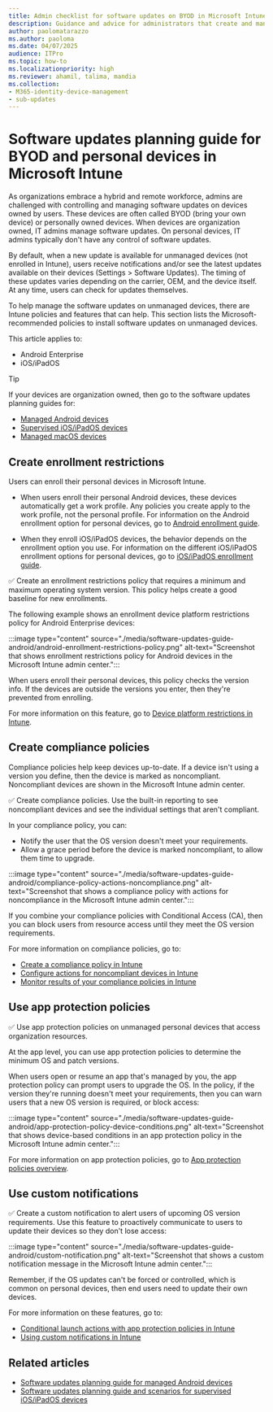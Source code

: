 ```yaml
---
title: Admin checklist for software updates on BYOD in Microsoft Intune
description: Guidance and advice for administrators that create and manage software updated for BYOD and personally owned devices using Microsoft Intune. See tasks and settings that can manage updates on personal devices on Android and iOS/iPadOS platforms.
author: paolomatarazzo
ms.author: paoloma
ms.date: 04/07/2025
audience: ITPro
ms.topic: how-to
ms.localizationpriority: high
ms.reviewer: ahamil, talima, mandia
ms.collection:
- M365-identity-device-management
- sub-updates
---
```


# Software updates planning guide for BYOD and personal devices in Microsoft Intune

As organizations embrace a hybrid and remote workforce, admins are challenged with controlling and managing software updates on devices owned by users. These devices are often called BYOD (bring your own device) or personally owned devices. When devices are organization owned, IT admins manage software updates. On personal devices, IT admins typically don't have any control of software updates.

By default, when a new update is available for unmanaged devices (not enrolled in Intune), users receive notifications and/or see the latest updates available on their devices (Settings > Software Updates). The timing of these updates varies depending on the carrier, OEM, and the device itself. At any time, users can check for updates themselves.

To help manage the software updates on unmanaged devices, there are Intune policies and features that can help. This section lists the Microsoft-recommended policies to install software updates on unmanaged devices.

This article applies to:

- Android Enterprise
- iOS/iPadOS

> [!TIP]
> If your devices are organization owned, then go to the software updates planning guides for:
>
> - [Managed Android devices](software-updates-guide-android.md)
> - [Supervised iOS/iPadOS devices](software-updates-guide-ios-ipados.md)
> - [Managed macOS devices](software-updates-guide-macos.md)

## Create enrollment restrictions

Users can enroll their personal devices in Microsoft Intune.

- When users enroll their personal Android devices, these devices automatically get a work profile. Any policies you create apply to the work profile, not the personal profile. For information on the Android enrollment option for personal devices, go to [Android enrollment guide](../fundamentals/deployment-guide-enrollment-android.md).

- When they enroll iOS/iPadOS devices, the behavior depends on the enrollment option you use. For information on the different iOS/iPadOS enrollment options for personal devices, go to [iOS/iPadOS enrollment guide](../fundamentals/deployment-guide-enrollment-ios-ipados.md).

✅ Create an enrollment restrictions policy that requires a minimum and maximum operating system version. This policy helps create a good baseline for new enrollments.

The following example shows an enrollment device platform restrictions policy for Android Enterprise devices:

:::image type="content" source="./media/software-updates-guide-android/android-enrollment-restrictions-policy.png" alt-text="Screenshot that shows enrollment restrictions policy for Android devices in the Microsoft Intune admin center.":::

When users enroll their personal devices, this policy checks the version info. If the devices are outside the versions you enter, then they're prevented from enrolling.

For more information on this feature, go to [Device platform restrictions in Intune](../enrollment/create-device-platform-restrictions.md).

## Create compliance policies

Compliance policies help keep devices up-to-date. If a device isn't using a version you define, then the device is marked as noncompliant. Noncompliant devices are shown in the Microsoft Intune admin center.

✅ Create compliance policies. Use the built-in reporting to see noncompliant devices and see the individual settings that aren't compliant.

In your compliance policy, you can:

- Notify the user that the OS version doesn't meet your requirements.
- Allow a grace period before the device is marked noncompliant, to allow them time to upgrade.

:::image type="content" source="./media/software-updates-guide-android/compliance-policy-actions-noncompliance.png" alt-text="Screenshot that shows a compliance policy with actions for noncompliance in the Microsoft Intune admin center.":::

If you combine your compliance policies with Conditional Access (CA), then you can block users from resource access until they meet the OS version requirements.

For more information on compliance policies, go to:

- [Create a compliance policy in Intune](create-compliance-policy.md)
- [Configure actions for noncompliant devices in Intune](actions-for-noncompliance.md)
- [Monitor results of your compliance policies in Intune](compliance-policy-monitor.md)

## Use app protection policies

✅ Use app protection policies on unmanaged personal devices that access organization resources.

At the app level, you can use app protection policies to determine the minimum OS and patch versions.

When users open or resume an app that's managed by you, the app protection policy can prompt users to upgrade the OS. In the policy, if the version they're running doesn't meet your requirements, then you can warn users that a new OS version is required, or block access:

:::image type="content" source="./media/software-updates-guide-android/app-protection-policy-device-conditions.png" alt-text="Screenshot that shows device-based conditions in an app protection policy in the Microsoft Intune admin center.":::

For more information on app protection policies, go to [App protection policies overview](../apps/app-protection-policy.md).

## Use custom notifications

✅ Create a custom notification to alert users of upcoming OS version requirements. Use this feature to proactively communicate to users to update their devices so they don't lose access:

:::image type="content" source="./media/software-updates-guide-android/custom-notification.png" alt-text="Screenshot that shows a custom notification message in the Microsoft Intune admin center.":::

Remember, if the OS updates can't be forced or controlled, which is common on personal devices, then end users need to update their own devices.

For more information on these features, go to:

- [Conditional launch actions with app protection policies in Intune](../apps/app-protection-policies-access-actions.md)
- [Using custom notifications in Intune](../remote-actions/custom-notifications.md)

## Related articles

- [Software updates planning guide for managed Android devices](software-updates-guide-android.md)
- [Software updates planning guide and scenarios for supervised iOS/iPadOS devices](software-updates-guide-ios-ipados.md)
